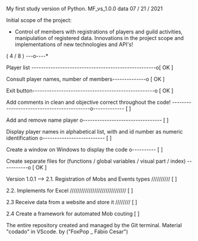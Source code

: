 My first study version of Python.
MF_vs_1.0.0
data 07 / 21 / 2021

Initial scope of the project:
- Control of members with registrations of players and guild activities, manipulation of registered data.
Innovations in the project scope and implementations of new technologies and API's!

( 4 / 8 ) ---o----*

Player list ----------------------------------------------------o[ OK ]

Consult player names, number of members--------------o [ OK ]

Exit button---------------------------------------------------o [ OK ]

Add comments in clean and objective correct throughout
the code! -------------------------------------------o------------- [ ]

Add and remove name player o--------------------------------- [ ]

Display player names in alphabetical list, with and
id number as numeric identification o-------------------------- [ ]

Create a window on Windows to display the code o---------- [ ]

Create separate files for
(functions / global variables / visual part / index) -----------o [ OK ]

Version 1.0.1 -->
2.1. Registration of Mobs and Events types ////////// [ ]

2.2. Implements for Excel ////////////////////////////// [ ]

2.3 Receive data from a website and store it //////// [ ]

2.4 Create a framework for automated Mob couting [ ]

The entire repository created and managed by the Git terminal.
Material "codado" in VScode. by ("FoxPop _ Fábio Cesar")

